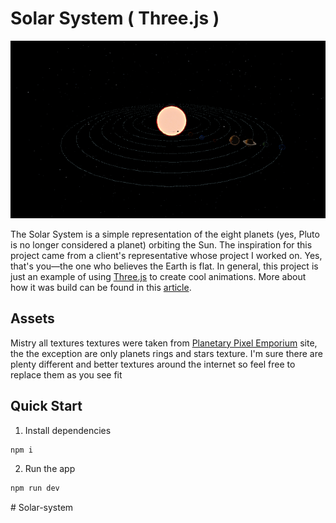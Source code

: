 # Solar System ( Three.js )


<p align="center">
   <img src="./public/preview.png" alt="preview.png" />
</p>

The Solar System is a simple representation of the eight planets (yes, Pluto is no longer considered a planet) orbiting the Sun. The inspiration for this project came from a client's representative whose project I worked on. Yes, that's you—the one who believes the Earth is flat. In general, this project is just an example of using [Three.js](https://threejs.org/) to create cool animations. More about how it was build can be found in this [article](https://dev.to/cookiemonsterdev/solar-system-with-threejs-3fe0).

## Assets

Mistry all textures textures were taken from [Planetary Pixel Emporium](https://planetpixelemporium.com/index.php) site, the the exception are only planets rings and stars texture. I'm sure there are plenty different and better textures around the internet so feel free to replace them as you see fit

## Quick Start

1. Install dependencies

```sh
npm i
```

2. Run the app

```sh
npm run dev
```
#   S o l a r - s y s t e m 
 
 